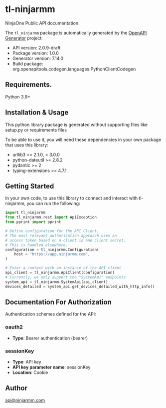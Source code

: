 # tl-ninjarmm
NinjaOne Public API documentation.

The `tl_ninjarmm` package is automatically generated by the [OpenAPI Generator](https://openapi-generator.tech) project:

- API version: 2.0.9-draft
- Package version: 1.0.0
- Generator version: 7.14.0
- Build package: org.openapitools.codegen.languages.PythonClientCodegen

## Requirements.

Python 3.9+

## Installation & Usage

This python library package is generated without supporting files like setup.py or requirements files

To be able to use it, you will need these dependencies in your own package that uses this library:

* urllib3 >= 2.1.0, < 3.0.0
* python-dateutil >= 2.8.2
* pydantic >= 2
* typing-extensions >= 4.7.1

## Getting Started

In your own code, to use this library to connect and interact with tl-ninjarmm,
you can run the following:

```python
import tl_ninjarmm
from tl_ninjarmm.rest import ApiException
from pprint import pprint

# Define configuration for the API Client.
# The most relevant authorization approach uses an
# access token based on a client id and client secret.
# This is handled elsewhere.
configuration = tl_ninjarmm.Configuration(
    host = "https://app.ninjarmm.com",
)

# Enter a context with an instance of the API client
api_client = tl_ninjarmm.ApiClient(configuration)
# Currently, we only support the "SystemApi" endpoints
system_api = tl_ninjarmm.SystemApi(api_client)
devices_detailed = system_api.get_devices_detailed_with_http_info()
```

<a id="documentation-for-authorization"></a>
## Documentation For Authorization


Authentication schemes defined for the API:
<a id="oauth2"></a>
### oauth2

- **Type**: Bearer authentication (bearer)

<a id="sessionKey"></a>
### sessionKey

- **Type**: API key
- **API key parameter name**: sessionKey
- **Location**: Cookie


## Author

api@ninjarmm.com


